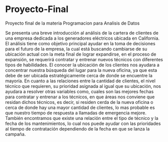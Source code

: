 # Proyecto-Final
 Proyecto final de la materia Programacion para Analisis de Datos

Se presenta una breve introducción al análisis de la cartera de clientes de una empresa dedicada a los generadores eléctricos ubicada en California. El análisis tiene como objetivo principal ayudar en la toma de decisiones para el futuro de la empresa, la cual está buscando cambiarse de su ubicación actual con la meta final de lograr expandirse, en el proceso de expansión, se requerirá contratar y entrenar nuevos técnicos con diferentes tipos de habilidades. 
El conocer la ubicación de los clientes nos ayudara a concentrar nuestra búsqueda del lugar para la nueva oficina, ya que esta debe de ser ubicada estratégicamente cerca de donde se encuentre la mayoría. En cuanto a las relaciones entre la cantidad de clientes, el nivel técnico que requieren, su prioridad asignada al igual que su ubicación, nos ayudara a resolver otras variables como, cuales son las mejores fechas para contratar y entrenar a los técnicos, en que áreas nos conviene que residan dichos técnicos, es decir, si residen cerda de la nueva oficina o cerca de donde hay una mayor cantidad de clientes, lo mas probable es que nuestro tiempo de respuesta a llamadas de emergencia mejore.
También encontramos que existe una relación entre el tipo de técnico y la fecha de los mantenimientos, lo cual nos puede ayudar con las prioridades al tiempo de contratación dependiendo de la fecha en que se lanza la campaña.
